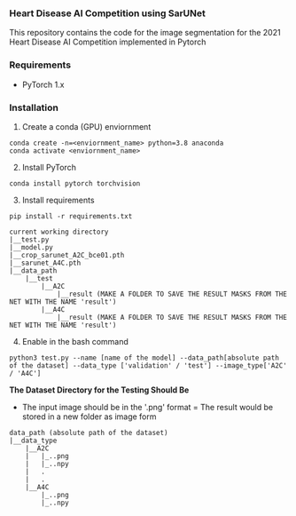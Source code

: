 ### Heart Disease AI Competition using SarUNet
This repository contains the code for the image segmentation for the 2021 Heart Disease AI Competition implemented in Pytorch

### Requirements
- PyTorch 1.x

### Installation
1. Create a conda (GPU) enviornment
```
conda create -n=<enviornment_name> python=3.8 anaconda
conda activate <enviornment_name>
```

2. Install PyTorch
```
conda install pytorch torchvision 
```

3. Install requirements
```
pip install -r requirements.txt
```
```
current working directory
|__test.py
|__model.py
|__crop_sarunet_A2C_bce01.pth
|__sarunet_A4C.pth
|__data_path
    |__test
        |__A2C
            |__result (MAKE A FOLDER TO SAVE THE RESULT MASKS FROM THE NET WITH THE NAME 'result')
        |__A4C
            |__result (MAKE A FOLDER TO SAVE THE RESULT MASKS FROM THE NET WITH THE NAME 'result')
```

4. Enable in the bash command
```
python3 test.py --name [name of the model] --data_path[absolute path of the dataset] --data_type ['validation' / 'test'] --image_type['A2C' / 'A4C']
```
**The Dataset Directory for the Testing Should Be**
- The input image should be in the '.png' format
= The result would be stored in a new folder as image form

```
data_path (absolute path of the dataset)
|__data_type
    |__A2C
    |   |_..png
    |   |_..npy
    |   .
    |   .
    |__A4C
        |_..png
        |_..npy
```